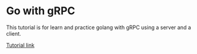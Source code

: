 # Go with gRPC
This tutorial is for learn and practice golang with gRPC using a server and a client.

[Tutorial link](https://tutorialedge.net/golang/go-grpc-beginners-tutorial/)
